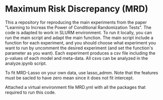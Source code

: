 # Maximum Risk Discrepancy (MRD)
This a repository for reproducing the main experiments from the paper "Learning to Increas the Power of Conditional Randomization Tests".
The code is adapted to work in SLURM environment.
To run it locally, you can run the main script and adapt the main function.
The main script include a function for each experiment, and you should choose what experiment you want to run by uncomment the desired experiment (and set the function's parameter as you want).
Each experiment produces a csv file including the p-values of each model and meta-data. All csvs can be analyzed in the analyze.ipynb script.

To fit MRD-Lasso on your own data, use lasso_admm. Note that the features must be sacled to have zero mean since it does not fit intercept. 


Attached a virtual environment file MRD.yml with all the packages that required to run this code. 
